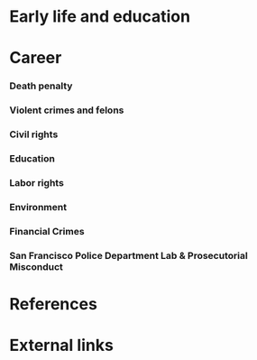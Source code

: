# 
# Early life and education
# Career
### Death penalty
### Violent crimes and felons
### Civil rights
### Education
### Labor rights
### Environment
### Financial Crimes
### San Francisco Police Department Lab & Prosecutorial Misconduct
# References
# External links